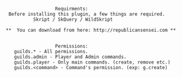                       Requirments:
     Before installing this plugin, a few things are required.
              Skript / SkQuery / WildSkript
          
    **  You can download from here: http://republicansensei.com **


                      Permissions:
       guilds.* - All permissions.
       guilds.admin - Player and Admin commands.
       guilds.player - Only main commands. (create, remove etc.)
       guilds.<command> - Command's permission. (exp: g.create)
